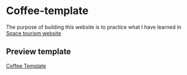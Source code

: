 # Coffee-template
The purpose of building this website is to practice what I have learned in [Space tourism website](https://github.com/Von-mehdi/Space-Tourism-Website)
## Preview template
[Coffee Template](https://coffee-website-by-von.netlify.app/)
